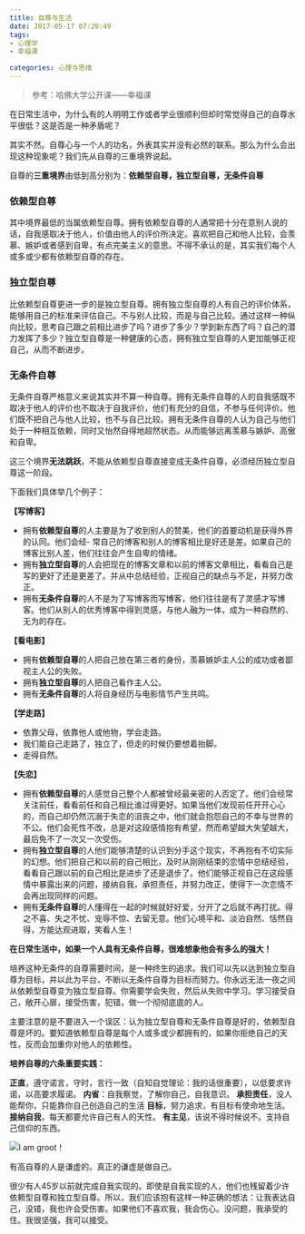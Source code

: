 ```yaml
---
title: 自尊与生活
date: 2017-05-17 07:20:49
tags:
- 心理学
- 幸福课

categories: 心理与思维
---
```


> 参考：哈佛大学公开课——幸福课

在日常生活中，为什么有的人明明工作或者学业很顺利但却时常觉得自己的自尊水平很低？这是否是一种矛盾呢？

其实不然。自尊心与一个人的功名，外表其实并没有必然的联系。那么为什么会出现这种现象呢？我们先从自尊的三重境界说起。

自尊的**三重境界**由低到高分别为：**依赖型自尊，独立型自尊，无条件自尊**



### 依赖型自尊
其中境界最低的当属依赖型自尊。拥有依赖型自尊的人通常把十分在意别人说的话，自我感取决于他人，价值由他人的评价所决定。喜欢把自己和他人比较，会羡慕、嫉妒或者感到自卑，有点完美主义的意思。不得不承认的是，其实我们每个人或多或少都有依赖型自尊的存在。

### 独立型自尊

比依赖型自尊更进一步的是独立型自尊。拥有独立型自尊的人有自己的评价体系，能够用自己的标准来评估自己。不与别人比较，而是与自己比较。通过这样一种纵向比较，思考自己跟之前相比进步了吗？进步了多少？学到新东西了吗？自己的潜力发挥了多少？独立型自尊是一种健康的心态，拥有独立型自尊的人更加能够正视自己，从而不断进步。

### 无条件自尊
无条件自尊严格意义来说其实并不算一种自尊。拥有无条件自尊的人的自我感既不取决于他人的评价也不取决于自我评价，他们有充分的自信，不参与任何评价。他们既不把自己与他人比较，也不与自己比较。拥有无条件自尊的人认为自己与他们处于一种相互依赖，同时又怡然自得地超然状态。从而能够远离羡慕与嫉妒、高傲和自卑。

这三个境界**无法跳跃**，不能从依赖型自尊直接变成无条件自尊，必须经历独立型自尊这一阶段。


下面我们具体举几个例子：

**【写博客】**
 - 拥有**依赖型自尊**的人主要是为了收到别人的赞美，他们的首要动机是获得外界的认同。他们会经- 常自己的博客和别人的博客相比是好还是差。如果自己的博客比别人差，他们往往会产生自卑的情绪。
 - 拥有**独立型自尊**的人会把现在的博客文章和以前的博客文章相比，看看自己是写的更好了还是更差了。并从中总结经验，正视自己的缺点与不足，并努力改正。
 - 拥有**无条件自尊**的人不是为了写博客而写博客，他们往往是有了灵感才写博客。他们从别人的优秀博客中得到灵感，与他人融为一体，成为一种自然的、无为的存在。

**【看电影】**
 - 拥有**依赖型自尊**的人把自己放在第三者的身份，羡慕嫉妒主人公的成功或者鄙视主人公的失败。
 - 拥有**独立型自尊**的人把自己看作主人公。
 - 拥有**无条件自尊**的人将自身经历与电影情节产生共鸣。

**【学走路】**
 - 依靠父母，依靠他人或他物，学会走路。
 - 我们能自己走路了，独立了，但走的时候仍要想着抬脚。
 - 走得自然。

**【失恋】**
 - 拥有**依赖型自尊**的人感觉自己整个人都被曾经最亲密的人否定了。他们会经常关注前任，看看前任和自己相比谁过得更好。如果当他们发现前任开开心心的，而自己却仍然沉溺于失恋的沮丧之中，他们就会抱怨自己的不幸与世界的不公。他们会死性不改，总是对这段感情抱有希望，然而希望越大失望越大，最后免不了一次又一次受伤。
 - 拥有**独立型自尊**的人他们能够清楚的认识到分手这个现实，不再抱有不切实际的幻想。他们把自己和以前的自己相比，及时从刚刚结束的恋情中总结经验，看看自己跟以前的自己相比是进步了还是退步了。他们能够正视自己在这段感情中暴露出来的问题，接纳自我，承担责任，并努力改正，使得下一次恋情不会再出现同样的问题。
 - 拥有**无条件自尊**的人懂得在一起的时候就好好爱，分开了之后就不再打扰。得之不喜、失之不忧、宠辱不惊、去留无意。他们心境平和、淡泊自然、恬然自得，方能达观进取，笑看人生！

**在日常生活中，如果一个人具有无条件自尊，很难想象他会有多么的强大！**

培养这种无条件的自尊需要时间，是一种终生的追求。我们可以先以达到独立型自尊为目标，并以此为平台，不断以无条件自尊为目标而努力。你永远无法一夜之间从依赖型自尊变为独立型自尊。你需要学会失败，然后从失败中学习。学习接受自己，敞开心扉，接受伤害，犯错，做一个彻彻底底的人。

主要注意的是不要进入一个误区：认为独立型自尊和无条件自尊是好的，依赖型自尊是坏的。要知道依赖型自尊是每个人或多或少都拥有的，如果你拒绝自己的天性，反而会加重你对他人的依赖性。

**培养自尊的六条重要实践：**

**正直**，遵守诺言，守时，言行一致（自知自觉理论：我的话很重要），以低要求许诺，以高要求履诺。
**内省**：自我察觉，了解你自己，自我意识。
**承担责任**，没人能帮你，只能靠你自己创造自己的生活
**目标**，努力追求，有目标有使命地生活。
**接纳自我**，每天都要允许自己有人的天性。
**有主见**，该说不得时候说不。支持自己信仰的东西。


![I am groot！](http://upload-images.jianshu.io/upload_images/2141706-cf808be2d6e144b8.png?imageMogr2/auto-orient/strip%7CimageView2/2/w/1240)



有高自尊的人是谦虚的。真正的谦虚是做自己。

很少有人45岁以前就完成自我实现的。即使是自我实现的人，他们也残留着少许依赖型自尊和独立型自尊。所以，我们应该抱有这样一种正确的想法：让我表达自己，没错，我也许会受伤害。如果他们不喜欢我，我会伤心。没问题，我承受的住。我很坚强，我可以接受。